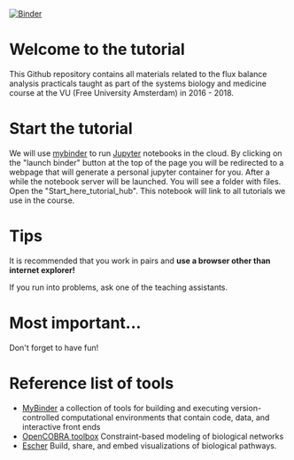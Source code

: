 [![Binder](https://mybinder.org/badge.svg)](https://mybinder.org/v2/gh/ThierryMondeel/Systems_Biology_FBA_tutorial/master)

# Welcome to the tutorial
This Github repository contains all materials related to the flux balance analysis practicals taught as part of the systems biology and medicine course at the VU (Free University Amsterdam) in 2016 - 2018. 

# Start the tutorial
We will use [mybinder](http://mybinder.org/) to run [Jupyter](http://jupyter.org/) notebooks in the cloud. By clicking on the "launch binder" button at the top of the page you will be redirected to a webpage that will generate a personal jupyter container for you. After a while the notebook server will be launched. You will see a folder with files. Open the "Start_here_tutorial_hub". This notebook will link to all tutorials we use in the course. 

# Tips
It is recommended that you work in pairs and **use a browser other than internet explorer!**

If you run into problems, ask one of the teaching assistants. 

# Most important... 
Don't forget to have fun! 

# Reference list of tools
- [MyBinder](http://mybinder.org/) a collection of tools for building and executing version-controlled computational environments that contain code, data, and interactive front ends
- [OpenCOBRA toolbox](https://opencobra.github.io/) Constraint-based modeling of biological networks
- [Escher](https://escher.github.io) Build, share, and embed visualizations of biological pathways.
